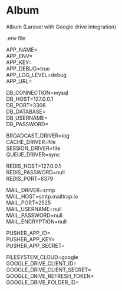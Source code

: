 # Album
Album (Laravel with Google drive integration)

.env file

APP_NAME=  
APP_ENV=  
APP_KEY=  
APP_DEBUG=true  
APP_LOG_LEVEL=debug  
APP_URL=

DB_CONNECTION=mysql  
DB_HOST=127.0.0.1  
DB_PORT=3306  
DB_DATABASE=  
DB_USERNAME=  
DB_PASSWORD=  

BROADCAST_DRIVER=log  
CACHE_DRIVER=file  
SESSION_DRIVER=file  
QUEUE_DRIVER=sync  

REDIS_HOST=127.0.0.1  
REDIS_PASSWORD=null  
REDIS_PORT=6379  

MAIL_DRIVER=smtp  
MAIL_HOST=smtp.mailtrap.io  
MAIL_PORT=2525  
MAIL_USERNAME=null  
MAIL_PASSWORD=null  
MAIL_ENCRYPTION=null  

PUSHER_APP_ID=  
PUSHER_APP_KEY=  
PUSHER_APP_SECRET=  

FILESYSTEM_CLOUD=google  
GOOGLE_DRIVE_CLIENT_ID=  
GOOGLE_DRIVE_CLIENT_SECRET=  
GOOGLE_DRIVE_REFRESH_TOKEN=  
GOOGLE_DRIVE_FOLDER_ID=  
